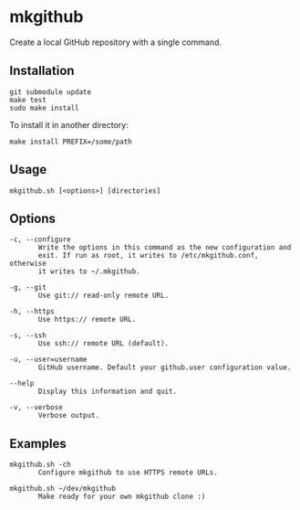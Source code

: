 mkgithub
========

Create a local GitHub repository with a single command.

Installation
------------

    git submodule update
    make test
    sudo make install

To install it in another directory:

    make install PREFIX=/some/path

Usage
-----

    mkgithub.sh [<options>] [directories]

Options
-------

    -c, --configure
           Write the options in this command as the new configuration and
           exit. If run as root, it writes to /etc/mkgithub.conf, otherwise
           it writes to ~/.mkgithub.

    -g, --git
           Use git:// read-only remote URL.

    -h, --https
           Use https:// remote URL.

    -s, --ssh
           Use ssh:// remote URL (default).

    -u, --user=username
           GitHub username. Default your github.user configuration value.

    --help
           Display this information and quit.

    -v, --verbose
           Verbose output.

Examples
--------

    mkgithub.sh -ch
           Configure mkgithub to use HTTPS remote URLs.

    mkgithub.sh ~/dev/mkgithub
           Make ready for your own mkgithub clone :)
